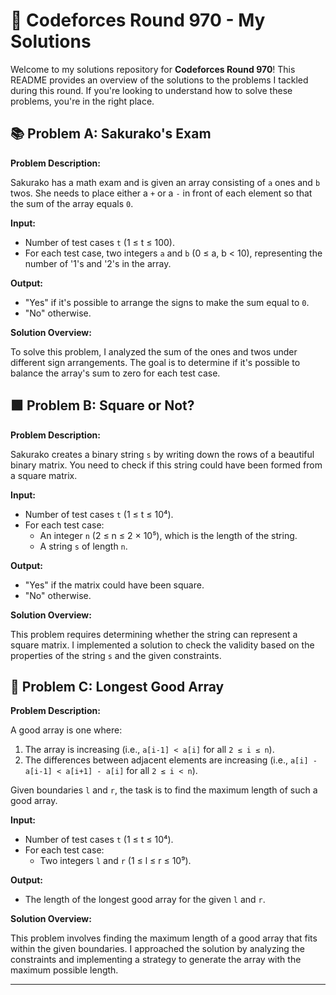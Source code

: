 # 🚀 Codeforces Round 970 - My Solutions

Welcome to my solutions repository for **Codeforces Round 970**! This README provides an overview of the solutions to the problems I tackled during this round. If you're looking to understand how to solve these problems, you're in the right place.

## 📚 Problem A: Sakurako's Exam

**Problem Description:**

Sakurako has a math exam and is given an array consisting of `a` ones and `b` twos. She needs to place either a `+` or a `-` in front of each element so that the sum of the array equals `0`.

**Input:**
- Number of test cases `t` (1 ≤ t ≤ 100).
- For each test case, two integers `a` and `b` (0 ≤ a, b < 10), representing the number of '1's and '2's in the array.

**Output:**
- "Yes" if it's possible to arrange the signs to make the sum equal to `0`.
- "No" otherwise.

**Solution Overview:**

To solve this problem, I analyzed the sum of the ones and twos under different sign arrangements. The goal is to determine if it's possible to balance the array's sum to zero for each test case.

## 🟩 Problem B: Square or Not?

**Problem Description:**

Sakurako creates a binary string `s` by writing down the rows of a beautiful binary matrix. You need to check if this string could have been formed from a square matrix.

**Input:**
- Number of test cases `t` (1 ≤ t ≤ 10⁴).
- For each test case:
  - An integer `n` (2 ≤ n ≤ 2 × 10⁵), which is the length of the string.
  - A string `s` of length `n`.

**Output:**
- "Yes" if the matrix could have been square.
- "No" otherwise.

**Solution Overview:**

This problem requires determining whether the string can represent a square matrix. I implemented a solution to check the validity based on the properties of the string `s` and the given constraints.

## 🔢 Problem C: Longest Good Array

**Problem Description:**

A good array is one where:
1. The array is increasing (i.e., `a[i-1] < a[i]` for all `2 ≤ i ≤ n`).
2. The differences between adjacent elements are increasing (i.e., `a[i] - a[i-1] < a[i+1] - a[i]` for all `2 ≤ i < n`).

Given boundaries `l` and `r`, the task is to find the maximum length of such a good array.

**Input:**
- Number of test cases `t` (1 ≤ t ≤ 10⁴).
- For each test case:
  - Two integers `l` and `r` (1 ≤ l ≤ r ≤ 10⁹).

**Output:**
- The length of the longest good array for the given `l` and `r`.

**Solution Overview:**

This problem involves finding the maximum length of a good array that fits within the given boundaries. I approached the solution by analyzing the constraints and implementing a strategy to generate the array with the maximum possible length.

---

